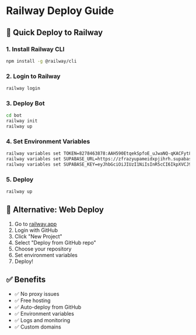# Railway Deploy Guide

## 🚀 Quick Deploy to Railway

### 1. Install Railway CLI
```bash
npm install -g @railway/cli
```

### 2. Login to Railway
```bash
railway login
```

### 3. Deploy Bot
```bash
cd bot
railway init
railway up
```

### 4. Set Environment Variables
```bash
railway variables set TOKEN=8278463878:AAH590EtqekSpfoE_uJwaNQ-qKACFyt8eaw
railway variables set SUPABASE_URL=https://zfrazyupameidxpjihrh.supabase.co
railway variables set SUPABASE_KEY=eyJhbGciOiJIUzI1NiIsInR5cCI6IkpXVCJ9.eyJpc3MiOiJzdXBhYmFzZSIsInJlZiI6InpmcmF6eXVwYW1laWR4cGppaHJoIiwicm9sZSI6ImFub24iLCJpYXQiOjE3NTk5Mzc1NTAsImV4cCI6MjA3NTUxMzU1MH0.1EkMDqCNJoAjcJDh3Dd3yPfus-JpdcwE--z2dhjh7wU
```

### 5. Deploy
```bash
railway up
```

## 🎯 Alternative: Web Deploy

1. Go to [railway.app](https://railway.app)
2. Login with GitHub
3. Click "New Project"
4. Select "Deploy from GitHub repo"
5. Choose your repository
6. Set environment variables
7. Deploy!

## ✅ Benefits

- ✅ No proxy issues
- ✅ Free hosting
- ✅ Auto-deploy from GitHub
- ✅ Environment variables
- ✅ Logs and monitoring
- ✅ Custom domains
